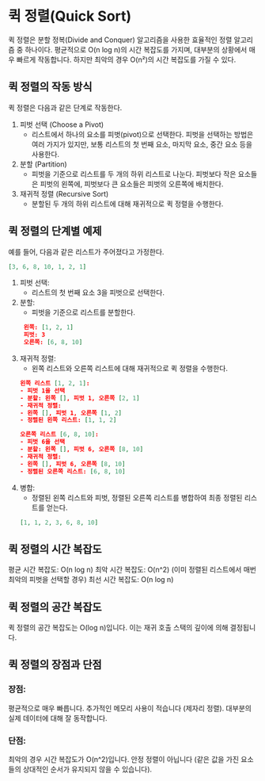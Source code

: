# 퀵 정렬(Quick Sort)
퀵 정렬은 분할 정복(Divide and Conquer) 알고리즘을 사용한 효율적인 정렬 알고리즘 중 하나이다.
평균적으로 O(n log n)의 시간 복잡도를 가지며, 대부분의 상황에서 매우 빠르게 작동합니다. 하지만 최악의 경우 O(n²)의 시간 복잡도를 가질 수 있다.

## 퀵 정렬의 작동 방식
퀵 정렬은 다음과 같은 단계로 작동한다.

1. 피벗 선택 (Choose a Pivot)
   - 리스트에서 하나의 요소를 피벗(pivot)으로 선택한다. 피벗을 선택하는 방법은 여러 가지가 있지만, 보통 리스트의 첫 번째 요소, 마지막 요소, 중간 요소 등을 사용한다.
2. 분할 (Partition)
   - 피벗을 기준으로 리스트를 두 개의 하위 리스트로 나눈다. 피벗보다 작은 요소들은 피벗의 왼쪽에, 피벗보다 큰 요소들은 피벗의 오른쪽에 배치한다.
3. 재귀적 정렬 (Recursive Sort)
   - 분할된 두 개의 하위 리스트에 대해 재귀적으로 퀵 정렬을 수행한다.

## 퀵 정렬의 단계별 예제
예를 들어, 다음과 같은 리스트가 주어졌다고 가정한다.
```json
[3, 6, 8, 10, 1, 2, 1]
```

1. 피벗 선택:
   - 리스트의 첫 번째 요소 3을 피벗으로 선택한다.
2. 분할:
   - 피벗을 기준으로 리스트를 분할한다.
   ```json
    왼쪽: [1, 2, 1]
    피벗: 3
    오른쪽: [6, 8, 10]
    ```
3. 재귀적 정렬:
   - 왼쪽 리스트와 오른쪽 리스트에 대해 재귀적으로 퀵 정렬을 수행한다.
   ```json
   왼쪽 리스트 [1, 2, 1]:
   - 피벗 1을 선택
   - 분할: 왼쪽 [], 피벗 1, 오른쪽 [2, 1]
   - 재귀적 정렬:
   - 왼쪽 [], 피벗 1, 오른쪽 [1, 2]
   - 정렬된 왼쪽 리스트: [1, 1, 2]

   오른쪽 리스트 [6, 8, 10]:
   - 피벗 6을 선택
   - 분할: 왼쪽 [], 피벗 6, 오른쪽 [8, 10]
   - 재귀적 정렬:
   - 왼쪽 [], 피벗 6, 오른쪽 [8, 10]
   - 정렬된 오른쪽 리스트: [6, 8, 10]

   ```
4. 병합:
   - 정렬된 왼쪽 리스트와 피벗, 정렬된 오른쪽 리스트를 병합하여 최종 정렬된 리스트를 얻는다.
   ```json
   [1, 1, 2, 3, 6, 8, 10]
   ```

## 퀵 정렬의 시간 복잡도
평균 시간 복잡도: O(n log n)
최악 시간 복잡도: O(n^2) (이미 정렬된 리스트에서 매번 최악의 피벗을 선택할 경우)
최선 시간 복잡도: O(n log n)
## 퀵 정렬의 공간 복잡도
퀵 정렬의 공간 복잡도는 O(log n)입니다. 이는 재귀 호출 스택의 깊이에 의해 결정됩니다.

## 퀵 정렬의 장점과 단점
### 장점:

평균적으로 매우 빠릅니다.
추가적인 메모리 사용이 적습니다 (제자리 정렬).
대부분의 실제 데이터에 대해 잘 동작합니다.
### 단점:

최악의 경우 시간 복잡도가 O(n^2)입니다.
안정 정렬이 아닙니다 (같은 값을 가진 요소들의 상대적인 순서가 유지되지 않을 수 있습니다).